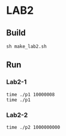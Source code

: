# LAB2

## Build
```
sh make_lab2.sh

```
## Run
### Lab2-1

```
time ./p1 10000008
time ./p1 
```

### Lab2-2
```
time ./p2 1000000000
```

